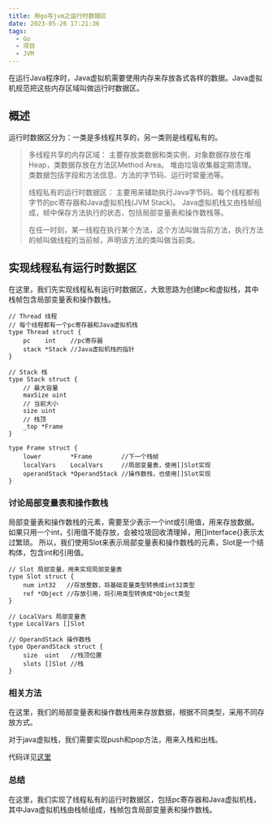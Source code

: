 ```yaml
---
title: 用go写jvm之运行时数据区
date: 2023-05-26 17:21:36
tags: 
  - Go
  - 项目
  - JVM
---
```

在运行Java程序时，Java虚拟机需要使用内存来存放各式各样的数据。Java虚拟机规范把这些内存区域叫做运行时数据区。
<!-- more -->
## 概述
运行时数据区分为：一类是多线程共享的，另一类则是线程私有的。
> 多线程共享的内存区域：
> 主要存放类数据和类实例，对象数据存放在堆Heap，类数据存放在方法区Method Area。
> 堆由垃圾收集器定期清理。
> 类数据包括字段和方法信息、方法的字节码、运行时常量池等。
> 
> 线程私有的运行时数据区：
> 主要用来辅助执行Java字节码。每个线程都有字节的pc寄存器和Java虚拟机栈(JVM Stack)。
> Java虚拟机栈又由栈帧组成，帧中保存方法执行的状态，包括局部变量表和操作数栈等。
> 
> 在任一时刻，某一线程在执行某个方法，这个方法叫做当前方法，执行方法的帧叫做线程的当前帧，声明该方法的类叫做当前类。 

## 实现线程私有运行时数据区
在这里，我们先实现线程私有运行时数据区，大致思路为创建pc和虚拟栈，其中栈帧包含局部变量表和操作数栈。

````Golang
// Thread 线程
// 每个线程都有一个pc寄存器和Java虚拟机栈
type Thread struct {
	pc    int    //pc寄存器
	stack *Stack //Java虚拟机栈的指针
}

// Stack 栈
type Stack struct {
	// 最大容量
	maxSize uint
	// 当前大小
	size uint
	// 栈顶
	_top *Frame
}

type Frame struct {
	lower        *Frame        //下一个栈帧
	localVars    LocalVars     //局部变量表，使用[]Slot实现
	operandStack *OperandStack //操作数栈，也使用[]Slot实现
}
````

### 讨论局部变量表和操作数栈
局部变量表和操作数栈的元素，需要至少表示一个int或引用值，用来存放数据。
如果只用一个int，引用值不能存放，会被垃圾回收清理掉，用[]interface{}表示太过繁琐。
所以，我们使用Slot来表示局部变量表和操作数栈的元素，Slot是一个结构体，包含int和引用值。

````Golang
// Slot 局部变量，用来实现局部变量表
type Slot struct {
	num int32   //存放整数，将基础变量类型转换成int32类型
	ref *Object //存放引用，将引用类型转换成*Object类型
}

// LocalVars 局部变量表
type LocalVars []Slot

// OperandStack 操作数栈
type OperandStack struct {
	size  uint   //栈顶位置
	slots []Slot //栈
}
````
### 相关方法
在这里，我们的局部变量表和操作数栈用来存放数据，根据不同类型，采用不同存放方式。

对于java虚拟栈，我们需要实现push和pop方法，用来入栈和出栈。

代码详见[这里](https://github.com/TRO148/TroJvm/tree/master/go/src/jvmgo/rtda)

### 总结
在这里，我们实现了线程私有的运行时数据区，包括pc寄存器和Java虚拟机栈，其中Java虚拟机栈由栈帧组成，栈帧包含局部变量表和操作数栈。
